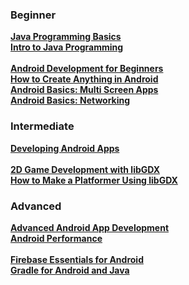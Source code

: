 ### Beginner

[**Java Programming Basics**](https://www.udacity.com/course/java-programming-basics--ud282)  
[**Intro to Java Programming**](https://www.udacity.com/course/intro-to-java-programming--cs046)  
&nbsp;  
[**Android Development for Beginners**](https://www.udacity.com/course/android-development-for-beginners--ud837)  
[**How to Create Anything in Android**](https://www.udacity.com/course/how-to-create-anything-in-android--ud802)  
[**Android Basics: Multi Screen Apps**](https://www.udacity.com/course/android-basics-multi-screen-apps--ud839)  
[**Android Basics: Networking**](https://www.udacity.com/course/android-basics-networking--ud843)  

### Intermediate

[**Developing Android Apps**](https://www.udacity.com/course/developing-android-apps--ud853)  
&nbsp;  
[**2D Game Development with libGDX**](https://www.udacity.com/course/2d-game-development-with-libgdx--ud405)  
[**How to Make a Platformer Using libGDX**](https://www.udacity.com/course/how-to-make-a-platformer-using-libgdx--ud406)  

### Advanced

[**Advanced Android App Development**](https://www.udacity.com/course/advanced-android-app-development--ud855)  
[**Android Performance**](https://www.udacity.com/course/android-performance--ud825)  
&nbsp;  
[**Firebase Essentials for Android**](https://www.udacity.com/course/firebase-essentials-for-android--ud009)  
[**Gradle for Android and Java**](https://www.udacity.com/course/gradle-for-android-and-java--ud867)  
